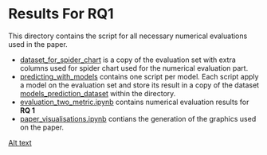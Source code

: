 # Results For RQ1

This directory contains the script for all necessary numerical evaluations used in the paper.

- [dataset_for_spider_chart](https://github.com/REELICIT/reqbrain_rep_package/tree/main/evaluation_scripts/dataset_for_spider_chart) is a copy of the evaluation set with extra columns used for spider chart used for the numerical evaluation part.
- [predicting_with_models](https://github.com/REELICIT/reqbrain_rep_package/tree/3344cfbf610656025f7c0cfa9ae7a313bfdcd0c6/evaluation_scripts/predicting_with_models) contains one script per model. Each script apply a model on the evaluation set and store its result in a copy of the dataset [models_prediction_dataset](https://github.com/REELICIT/reqbrain_rep_package/tree/3344cfbf610656025f7c0cfa9ae7a313bfdcd0c6/evaluation_scripts/predicting_with_models/models_prediction_dataset) within the directory.
- [evaluation_two_metric.ipynb](https://github.com/REELICIT/reqbrain_rep_package/blob/3344cfbf610656025f7c0cfa9ae7a313bfdcd0c6/evaluation_scripts/evaluation_two_metric.ipynb) contains numerical evaluation results for **RQ 1**
- [paper_visualisations.ipynb](https://github.com/REELICIT/reqbrain_rep_package/blob/3344cfbf610656025f7c0cfa9ae7a313bfdcd0c6/evaluation_scripts/paper_visualisations.ipynb) contians the generation of the graphics used on the paper.




[Alt text](https://github.com/REELICIT/reqbrain_rep_package/blob/23c64a63ea1223fc994cd792fe35d37e29813981/evaluation_scripts/ReqBrain.pdf)
